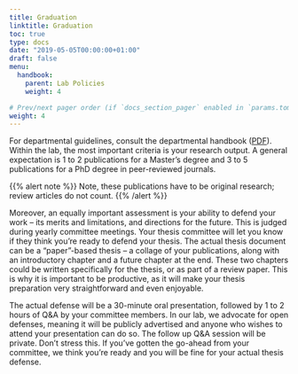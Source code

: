```yaml
---
title: Graduation
linktitle: Graduation
toc: true
type: docs
date: "2019-05-05T00:00:00+01:00"
draft: false
menu:
  handbook:
    parent: Lab Policies
    weight: 4

# Prev/next pager order (if `docs_section_pager` enabled in `params.toml`)
weight: 4
---
```


For departmental guidelines, consult the departmental handbook ([PDF](https://ibbme.utoronto.ca/wp-content/uploads/Current_Students/2018-19-Graduate-Handbook.pdf)). Within the lab, the most important criteria is your research output. A general expectation is 1 to 2 publications for a Master’s degree and 3 to 5 publications for a PhD degree in peer-reviewed journals. 

{{% alert note %}}
Note, these publications have to be original research; review articles do not count. 
{{% /alert %}}

Moreover, an equally important assessment is your ability to defend your work – its merits and limitations, and directions for the future. This is judged during yearly committee meetings. Your thesis committee will let you know if they think you’re ready to defend your thesis.
The actual thesis document can be a “paper”-based thesis – a collage of your publications, along with an introductory chapter and a future chapter at the end. These two chapters could be written specifically for the thesis, or as part of a review paper. This is why it is important to be productive, as it will make your thesis preparation very straightforward and even enjoyable.<br>

The actual defense will be a 30-minute oral presentation, followed by 1 to 2 hours of Q&A by your committee members. In our lab, we advocate for open defenses, meaning it will be publicly advertised and anyone who wishes to attend your presentation can do so. The follow up Q&A session will be private. Don’t stress this. If you’ve gotten the go-ahead from your committee, we think you’re ready and you will be fine for your actual thesis defense.

